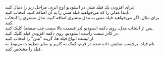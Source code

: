 <p>برای افزودن یک فیلد متنی در استودیو اوج ابری، مراحل زیر را دنبال کنید:&nbsp;<br>ابتدا مدلی را که می‌خواهید فیلد متنی را به آن اضافه کنید، انتخاب کنید.&nbsp;<br>برای مثال، اگر می‌خواهید فیلد متنی به مدل مشتری اضافه کنید، مدل مشتری را انتخاب کنید.&nbsp;<br>پس از انتخاب مدل، روی دکمه استودیو (در قسمت بالا سمت چپ صفحه) کلیک کنید.&nbsp;<br>در کادر سمت راست استودیو، روی دکمه افزودن فیلد کلیک کنید.&nbsp;<br>از لیست انواع فیلد ها، گزینه "متن" را انتخاب کنید.&nbsp;<br>نام فیلد، برچسب نمایش داده شده در فرم، کمک به کاربر و سایر تنظیمات مربوط به فیلد را مشخص کنید.</p>